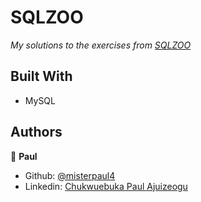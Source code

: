 # SQLZOO

*My solutions to the exercises from  [SQLZOO](https://sqlzoo.net/wiki/SQL_Tutorial)*

## Built With

- MySQL

## Authors

👤 **Paul**

- Github: [@misterpaul4](https://github.com/misterpaul4)
- Linkedin: [Chukwuebuka Paul Ajuizeogu](https://www.linkedin.com/in/chukwuebuka-paul-ajuizeogu/)
